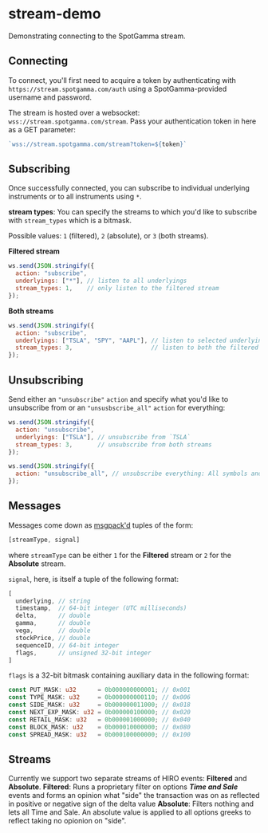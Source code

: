 # stream-demo
Demonstrating connecting to the SpotGamma stream.

## Connecting
To connect, you'll first need to acquire a token by authenticating with `https://stream.spotgamma.com/auth` using a SpotGamma-provided username and password.

The stream is hosted over a websocket: `wss://stream.spotgamma.com/stream`.
Pass your authentication token in here as a GET parameter:
```JavaScript
`wss://stream.spotgamma.com/stream?token=${token}`
```

## Subscribing
Once successfully connected, you can subscribe to individual underlying instruments or to all instruments using `*`.

**stream types**:
You can specify the streams to which you'd like to subscribe with `stream_types` which is a bitmask.

Possible values: `1` (filtered), `2` (absolute), or `3` (both streams).

**Filtered stream**
```js
ws.send(JSON.stringify({
  action: "subscribe",
  underlyings: ["*"], // listen to all underlyings
  stream_types: 1,    // only listen to the filtered stream
});
```

**Both streams**
```js
ws.send(JSON.stringify({
  action: "subscribe",
  underlyings: ["TSLA", "SPY", "AAPL"], // listen to selected underlyings
  stream_types: 3,                      // listen to both the filtered and "absolute" stream
});
```

## Unsubscribing
Send either an `"unsubscribe"` `action` and specify what you'd like to unsubscribe from or an `"unsusbscribe_all"` `action` for everything:
```js
ws.send(JSON.stringify({
  action: "unsubscribe",
  underlyings: ["TSLA"], // unsubscribe from `TSLA`
  stream_types: 3,       // unsubscribe from both streams
});
```

```js
ws.send(JSON.stringify({
  action: "unsubscribe_all", // unsubscribe everything: All symbols and all streams
});
```

## Messages
Messages come down as [msgpack'd](https://msgpack.org/index.html) tuples of the form:
```JavaScript
[streamType, signal]
```
where `streamType` can be either `1` for the **Filtered** stream or `2` for the **Absolute** stream.

`signal`, here, is itself a tuple of the following format:
```js
[
  underlying, // string
  timestamp,  // 64-bit integer (UTC milliseconds)
  delta,      // double
  gamma,      // double
  vega,       // double
  stockPrice, // double
  sequenceID, // 64-bit integer
  flags,      // unsigned 32-bit integer
]
```

`flags` is a 32-bit bitmask containing auxiliary data in the following format:
```rust
const PUT_MASK: u32      = 0b000000000001; // 0x001
const TYPE_MASK: u32     = 0b000000000110; // 0x006
const SIDE_MASK: u32     = 0b000000011000; // 0x018
const NEXT_EXP_MASK: u32 = 0b000000100000; // 0x020
const RETAIL_MASK: u32   = 0b000001000000; // 0x040
const BLOCK_MASK: u32    = 0b000010000000; // 0x080
const SPREAD_MASK: u32   = 0b000100000000; // 0x100
```

## Streams
Currently we support two separate streams of HIRO events: **Filtered** and **Absolute**.
**Filtered**: Runs a proprietary filter on options ***Time and Sale*** events and forms an opinion what "side" the transaction was on as reflected in positive or negative sign of the delta value
**Absolute**: Filters nothing and lets all Time and Sale.  An absolute value is applied to all options greeks to reflect taking no opionion on "side".
